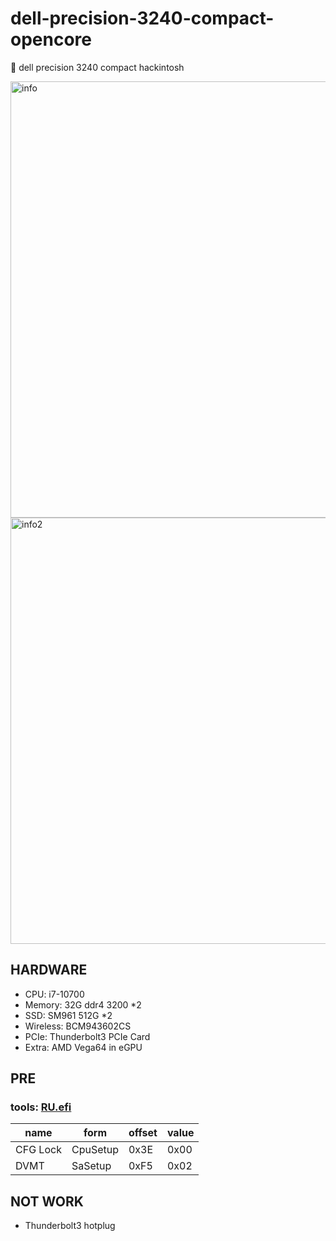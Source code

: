 # dell-precision-3240-compact-opencore
🍎 dell precision 3240 compact hackintosh

<img width="698" alt="info" src="https://user-images.githubusercontent.com/18390793/147809289-5c08fada-5afb-43fe-a0c8-d8e3813d01aa.png">
<img width="682" alt="info2" src="https://user-images.githubusercontent.com/18390793/147809296-6fdf1036-82fe-420a-a28c-599cde9e9c48.png">

## HARDWARE
* CPU: i7-10700
* Memory: 32G ddr4 3200 *2
* SSD: SM961 512G *2
* Wireless: BCM943602CS
* PCIe: Thunderbolt3 PCIe Card
* Extra: AMD Vega64 in eGPU

## PRE 
### tools: <a href="http://ruexe.blogspot.com/">RU.efi</a> 
| name     | form     | offset| value|
| -------- | -------- | ----- | ---- |
| CFG Lock | CpuSetup | 0x3E  | 0x00 |
| DVMT     | SaSetup  | 0xF5  | 0x02 | 

## NOT WORK
* Thunderbolt3 hotplug
